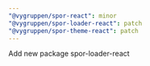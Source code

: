 ```yaml
---
"@vygruppen/spor-react": minor
"@vygruppen/spor-loader-react": patch
"@vygruppen/spor-theme-react": patch
---
```


Add new package spor-loader-react
